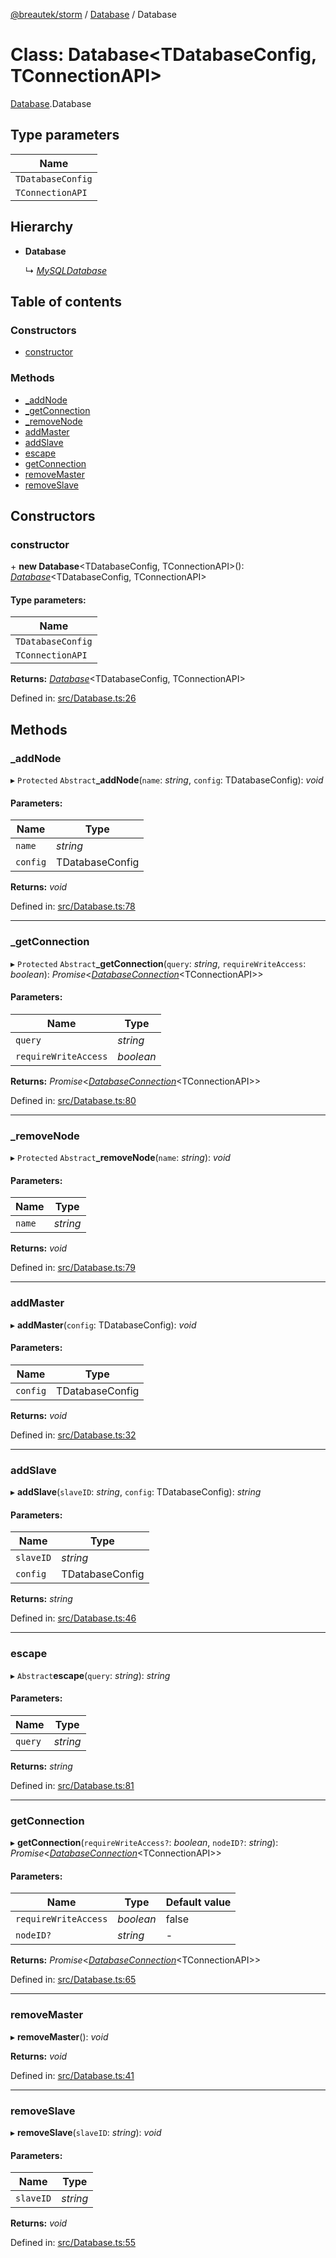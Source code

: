 [@breautek/storm](../README.md) / [Database](../modules/database.md) / Database

# Class: Database<TDatabaseConfig, TConnectionAPI\>

[Database](../modules/database.md).Database

## Type parameters

Name |
------ |
`TDatabaseConfig` |
`TConnectionAPI` |

## Hierarchy

* **Database**

  ↳ [*MySQLDatabase*](mysqldatabase.mysqldatabase-1.md)

## Table of contents

### Constructors

- [constructor](database.database-1.md#constructor)

### Methods

- [\_addNode](database.database-1.md#_addnode)
- [\_getConnection](database.database-1.md#_getconnection)
- [\_removeNode](database.database-1.md#_removenode)
- [addMaster](database.database-1.md#addmaster)
- [addSlave](database.database-1.md#addslave)
- [escape](database.database-1.md#escape)
- [getConnection](database.database-1.md#getconnection)
- [removeMaster](database.database-1.md#removemaster)
- [removeSlave](database.database-1.md#removeslave)

## Constructors

### constructor

\+ **new Database**<TDatabaseConfig, TConnectionAPI\>(): [*Database*](database.database-1.md)<TDatabaseConfig, TConnectionAPI\>

#### Type parameters:

Name |
------ |
`TDatabaseConfig` |
`TConnectionAPI` |

**Returns:** [*Database*](database.database-1.md)<TDatabaseConfig, TConnectionAPI\>

Defined in: [src/Database.ts:26](https://github.com/breautek/storm/blob/547898b/src/Database.ts#L26)

## Methods

### \_addNode

▸ `Protected` `Abstract`**_addNode**(`name`: *string*, `config`: TDatabaseConfig): *void*

#### Parameters:

Name | Type |
------ | ------ |
`name` | *string* |
`config` | TDatabaseConfig |

**Returns:** *void*

Defined in: [src/Database.ts:78](https://github.com/breautek/storm/blob/547898b/src/Database.ts#L78)

___

### \_getConnection

▸ `Protected` `Abstract`**_getConnection**(`query`: *string*, `requireWriteAccess`: *boolean*): *Promise*<[*DatabaseConnection*](databaseconnection.databaseconnection-1.md)<TConnectionAPI\>\>

#### Parameters:

Name | Type |
------ | ------ |
`query` | *string* |
`requireWriteAccess` | *boolean* |

**Returns:** *Promise*<[*DatabaseConnection*](databaseconnection.databaseconnection-1.md)<TConnectionAPI\>\>

Defined in: [src/Database.ts:80](https://github.com/breautek/storm/blob/547898b/src/Database.ts#L80)

___

### \_removeNode

▸ `Protected` `Abstract`**_removeNode**(`name`: *string*): *void*

#### Parameters:

Name | Type |
------ | ------ |
`name` | *string* |

**Returns:** *void*

Defined in: [src/Database.ts:79](https://github.com/breautek/storm/blob/547898b/src/Database.ts#L79)

___

### addMaster

▸ **addMaster**(`config`: TDatabaseConfig): *void*

#### Parameters:

Name | Type |
------ | ------ |
`config` | TDatabaseConfig |

**Returns:** *void*

Defined in: [src/Database.ts:32](https://github.com/breautek/storm/blob/547898b/src/Database.ts#L32)

___

### addSlave

▸ **addSlave**(`slaveID`: *string*, `config`: TDatabaseConfig): *string*

#### Parameters:

Name | Type |
------ | ------ |
`slaveID` | *string* |
`config` | TDatabaseConfig |

**Returns:** *string*

Defined in: [src/Database.ts:46](https://github.com/breautek/storm/blob/547898b/src/Database.ts#L46)

___

### escape

▸ `Abstract`**escape**(`query`: *string*): *string*

#### Parameters:

Name | Type |
------ | ------ |
`query` | *string* |

**Returns:** *string*

Defined in: [src/Database.ts:81](https://github.com/breautek/storm/blob/547898b/src/Database.ts#L81)

___

### getConnection

▸ **getConnection**(`requireWriteAccess?`: *boolean*, `nodeID?`: *string*): *Promise*<[*DatabaseConnection*](databaseconnection.databaseconnection-1.md)<TConnectionAPI\>\>

#### Parameters:

Name | Type | Default value |
------ | ------ | ------ |
`requireWriteAccess` | *boolean* | false |
`nodeID?` | *string* | - |

**Returns:** *Promise*<[*DatabaseConnection*](databaseconnection.databaseconnection-1.md)<TConnectionAPI\>\>

Defined in: [src/Database.ts:65](https://github.com/breautek/storm/blob/547898b/src/Database.ts#L65)

___

### removeMaster

▸ **removeMaster**(): *void*

**Returns:** *void*

Defined in: [src/Database.ts:41](https://github.com/breautek/storm/blob/547898b/src/Database.ts#L41)

___

### removeSlave

▸ **removeSlave**(`slaveID`: *string*): *void*

#### Parameters:

Name | Type |
------ | ------ |
`slaveID` | *string* |

**Returns:** *void*

Defined in: [src/Database.ts:55](https://github.com/breautek/storm/blob/547898b/src/Database.ts#L55)
